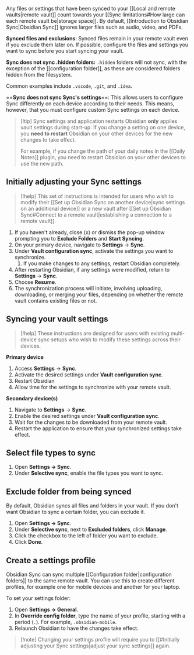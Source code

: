 Any files or settings that have been synced to your [[Local and remote vaults|remote vault]] count towards your [[Sync limitations#How large can each remote vault be|storage space]]. By default, [[Introduction to Obsidian Sync|Obsidian Sync]] ignores larger files such as audio, video, and PDFs.

**Synced files and exclusions**:
Synced files remain in your remote vault even if you exclude them later on. If possible, configure the files and settings you want to sync before you start syncing your vault.

**Sync does not sync .hidden folders:**
`.hidden` folders will not sync, with the exception of the [[configuration folder]], as these are considered folders hidden from the filesystem.

Common examples include `.vscode`, `.git`, and `.idea`.

==**Sync does not sync Sync's settings**==:
This allows users to configure Sync differently on each device according to their needs. This means, however, that you must configure custom Sync settings on each device.

> [!tip] Sync settings and application restarts
> Obsidian **only** applies vault settings during start-up. If you change a setting on one device, you **need to restart** Obsidian on your other devices for the new changes to take effect. 
> 
> For example, if you change the path of your daily notes in the [[Daily Notes]] plugin, you need to restart Obsidian on your other devices to use the new path.

## Initially adjusting your Sync settings


> [!help] This set of instructions is intended for users who wish to modify their [[Set up Obsidian Sync on another device|sync settings on an additional device]] or a new vault after [[Set up Obsidian Sync#Connect to a remote vault|establishing a connection to a remote vault]].

1. If you haven't already, close (x) or dismiss the pop-up window prompting you to **Exclude Folders** and **Start Syncing**.
2. On your primary device, navigate to **Settings** → **Sync**.
3. Under **Vault configuration sync**, activate the settings you want to synchronize.
    1. If you make changes to any settings, restart Obsidian completely.
4. After restarting Obsidian, if any settings were modified, return to **Settings** → **Sync**.
5. Choose **Resume**.
6. The synchronization process will initiate, involving uploading, downloading, or merging your files, depending on whether the remote vault contains existing files or not.


## Syncing your vault settings

> [!help] These instructions are designed for users with existing multi-device sync setups who wish to modify these settings across their devices.

**Primary device**
1. Access **Settings** → **Sync**.
2. Activate the desired settings under **Vault configuration sync**.
3. Restart Obsidian
4. Allow time for the settings to synchronize with your remote vault.

**Secondary device(s)**
1. Navigate to **Settings** → **Sync**.
2. Enable the desired settings under **Vault configuration sync**.
3. Wait for the changes to be downloaded from your remote vault.
4. Restart the application to ensure that your synchronized settings take effect.

## Select file types to sync

1. Open **Settings → Sync**.
2. Under **Selective sync**, enable the file types you want to sync.

## Exclude folder from being synced

By default, Obsidian syncs all files and folders in your vault. If you don't want Obsidian to sync a certain folder, you can exclude it.

1. Open **Settings → Sync**.
2. Under **Selective sync**, next to **Excluded folders**, click **Manage**.
3. Click the checkbox to the left of folder you want to exclude.
4. Click **Done**.

## Create a settings profile

Obsidian Sync can sync multiple [[Configuration folder|configuration folders]] to the same remote vault. You can use this to create different profiles, for example one for mobile devices and another for your laptop.

To set your settings folder:

1. Open **Settings → General**.
2. In **Override config folder**, type the name of your profile, starting with a period (`.`). For example, `.obsidian-mobile`.
3. Relaunch Obsidian to have the changes take effect. 

> [!note] Changing your settings profile will require you to [[#Initially adjusting your Sync settings|adjust your sync settings]] again. 